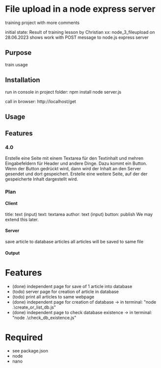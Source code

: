 # File upload in a node express server
training project with more comments

initial state: Result of training lesson by Christian xx:  node_3_fileupload on 28.06.2023
shows work with POST message to node.js express server

## Purpose
train usage

## Installation
run in console in project folder: 
    npm install
    node server.js

call in browser: 
    http://localhost/get

## Usage

## Features

### 4.0
Erstelle eine Seite mit einem Textarea für den Textinhalt und mehren Eingabefeldern für Header und andere Dinge.
Dazu kommt ein Button. Wenn der Button gedrückt wird, dann wird der Inhalt an den Server gesendet und dort gespeichert.
Erstelle eine weitere Seite, auf der der gespeicherte Inhalt dargestellt wird.

### Plan
#### Client
title: text (input) 
text: textarea
author: text (input)
button: publish
We may extend this later.

#### Server
save article to database
articles
all articles will be saved to same file

#### Output


# Features
- (done) independent page for save of 1 article into database
- (todo) server page for creation of article in database
- (todo) print all articles to same webpage
- (done) independent page for creation of database -> in terminal: "node .\create_or_list_db.js"
- (done) independent page to check database existence -> in terminal: "node .\check_db_existence.js"

# Required
- see package.json
- node
- nano